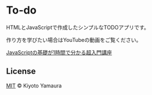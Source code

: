 # To-do

HTMLとJavaScriptで作成したシンプルなTODOアプリです。

作り方を学びたい場合はYouTubeの動画をご覧ください。

[JavaScriptの基礎が1時間で分かる超入門講座](https://youtu.be/E08jeQBa1D0)

## License

[MIT](LICENSE) © Kiyoto Yamaura
